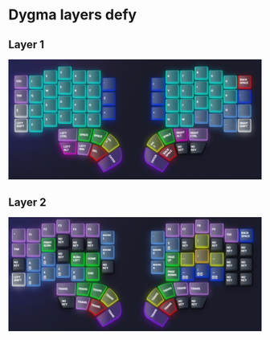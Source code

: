 # Dygma layers defy

## Layer 1
![Layer 1](imgs/Layer1.PNG)

## Layer 2
![Layer 2](imgs/Layer2.PNG)
